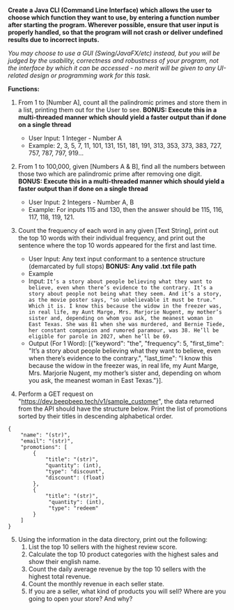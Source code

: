 **Create a Java CLI (Command Line Interface) which allows the user to choose which function they want to use, by entering a function number after starting the program. Wherever possible, ensure that user input is properly handled, so that the program will not crash or deliver undefined results due to incorrect inputs.**

*You may choose to use a GUI (Swing/JavaFX/etc) instead, but you will be judged by the usability, correctness and robustness of your program, not the interface by which it can be accessed - no merit will be given to any UI-related design or programming work for this task.*

**Functions:**
1. From 1 to [Number A], count all the palindromic primes and store them in a list, printing them out for the User to see. 
**BONUS: Execute this in a multi-threaded manner which should yield a faster output than if done on a single thread**
   - User Input: 1 Integer - Number A
   - Example: 2, 3, 5, 7, 11, 101, 131, 151, 181, 191, 313, 353, 373, 383, 727, 757, 787, 797, 919...

2. From 1 to 100,000, given [Numbers A & B], find all the numbers between those two which are palindromic prime after removing one digit. 
**BONUS: Execute this in a multi-threaded manner which should yield a faster output than if done on a single thread**
   - User Input: 2 Integers - Number A, B
   - Example: For inputs 115 and 130, then the answer should be 115, 116, 117, 118, 119, 121.

3. Count the frequency of each word in any given [Text String], print out the top 10 words with their individual frequency, and print out the sentence where the top 10 words appeared for the first and last time.
   - User Input: Any text input conformant to a sentence structure (demarcated by full stops) **BONUS: Any valid .txt file path**
   - Example
   - Input: `It’s a story about people believing what they want to believe, even when there’s evidence to the contrary. It’s a story about people not being what they seem. And it’s a story, as the movie poster says, "so unbelievable it must be true." Which it is. I know this because the widow in the freezer was, in real life, my Aunt Marge, Mrs. Marjorie Nugent, my mother’s sister and, depending on whom you ask, the meanest woman in East Texas. She was 81 when she was murdered, and Bernie Tiede, her constant companion and rumored paramour, was 38. He’ll be eligible for parole in 2027, when he’ll be 69.`
   - Output (For 1 Word): [{"keyword": "the", "frequency": 5, "first_time": "It’s a story about people believing what they want to believe, even when there’s evidence to the contrary.", "last_time": "I know this because the widow in the freezer was, in real life, my Aunt Marge, Mrs. Marjorie Nugent, my mother’s sister and, depending on whom you ask, the meanest woman in East Texas."}].

4. Perform a GET request on "https://dev.beepbeep.tech/v1/sample_customer", the data returned from the API should have the structure below. Print the list of promotions sorted by their titles in descending alphabetical order. 
```
{
	"name": "(str)",
	"email": "(str)", 
	"promotions": [
		{
			"title": "(str)",
			"quantity": (int),
			"type": "discount",
			"discount": (float)
		},
 		{
			"title": "(str)",
			 "quantity": (int), 
			 "type": "redeem"
		}
	]
}
```

5. Using the information in the data directory, print out the following:
   1. List the top 10 sellers with the highest review score.
   2. Calculate the top 10 product categories with the highest sales and show their english name.
   3. Count the daily average revenue by the top 10 sellers with the highest total revenue.
   4. Count the monthly revenue in each seller state.
   5. If you are a seller, what kind of products you will sell? Where are you going to open your store? And why?
